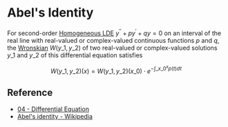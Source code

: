 # Abel's Identity

For second-order [Homogeneous LDE](Homogeneous%20Linear%20Differential%20Equation.md) $y^{\prime\prime}+p y^{\prime}+q y = 0$ on an interval of the real line with real-valued or complex-valued continuous functions $p$ and $q$, the [Wronskian](Wronskian.md) $W(y\_{1},y\_{2})$ of two real-valued or complex-valued solutions $y\_{1}$ and $y\_{2}$ of this differential equation satisfies

$$
W\left(y\_{1},y\_{2}\right)\left(x\right)=W\left(y\_{1},y\_{2}\right)\left(x\_{0}\right)\cdot e^{-\int\_{x\_{0}}^{x}p(t)dt}
$$

## Reference

* [04 - Differential Equation](../../../../00%20-%20Summary/SCMA104%20-%20System%20of%20Ordinary%20Differential%20Equations%20and%20Applications%20in%20Medical%20Science/04%20-%20Differential%20Equation.md)
* [Abel's identity - Wikipedia](https://en.wikipedia.org/wiki/Abel%27s_identity)
